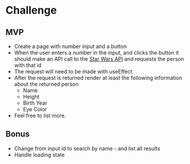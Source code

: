 # Challenge

## MVP

- Create a page with number input and a button
- When the user enters a number in the input, and clicks the button it should make an API call to the [Star Wars API](https://swapi.dev/) and requests the person with that id
- The request will need to be made with useEffect
- After the request is returned render at least the following information about the returned person
  - Name
  - Height
  - Birth Year
  - Eye Color
- Feel free to list more.

## Bonus

- Change from input id to search by name - and list all results
- Handle loading state
